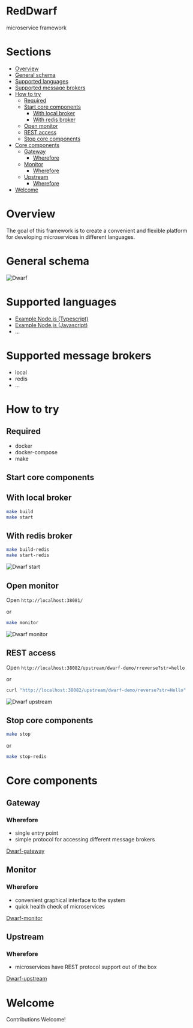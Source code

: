 RedDwarf
========
microservice framework

# Sections

* [Overview](#overview)
* [General schema](#general-schema)
* [Supported languages](#supported-languages)
* [Supported message brokers](#supported-message-brokers)
* [How to try](#how-to-try)
  * [Required](#required)
  * [Start core components](#start-core-components)
    * [With local broker](#with-local-broker)
    * [With redis broker](#with-redis-broker)
  * [Open monitor](#open-monitor)
  * [REST access](#rest-access)
  * [Stop core components](#stop-core-components)
* [Core components](#core-components)
  * [Gateway](#gateway)
    * [Wherefore](#wherefore)
  * [Monitor](#monitor)
    * [Wherefore](#wherefore-1)
  * [Upstream](#upstream)
    * [Wherefore](#wherefore-2)
* [Welcome](#welcome)

# Overview

The goal of this framework is to create a convenient and flexible platform for developing microservices in different languages.

# General schema

![Dwarf](/_resource/dwarf.png)

# Supported languages

  - [Example Node.js (Typescript)](packages/demo-typescript/readme.md)
  - [Example Node.js (Javascript)](packages/demo-nodejs/readme.md)
  - ...


# Supported message brokers

  - local
  - redis
  - ...


# How to try

## Required

 - docker
 - docker-compose
 - make


## Start core components

## With local broker

```sh
make build
make start
```

## With redis broker

```sh
make build-redis
make start-redis
```


![Dwarf start](/images/dwarf-start.png)


## Open monitor

Open `http://localhost:38081/`

or

```sh
make monitor
```


![Dwarf monitor](/images/dwarf-monitor.png)


## REST access

Open `http://localhost:38082/upstream/dwarf-demo/rreverse?str=hello`

or

```sh
curl "http://localhost:38082/upstream/dwarf-demo/reverse?str=Hello"
```


![Dwarf upstream](/images/dwarf-upstream.png)


## Stop core components

```sh
make stop
```

or

```sh
make stop-redis
```

# Core components


## Gateway


### Wherefore

  * single entry point
  * simple protocol for accessing different message brokers


[Dwarf-gateway](packages/gateway/readme.md)


## Monitor


### Wherefore

  * сonvenient graphical interface to the system
  * quick health check of microservices


[Dwarf-monitor](packages/monitor/readme.md)


## Upstream


### Wherefore

  * microservices have REST protocol support out of the box


[Dwarf-upstream](packages/upstream/readme.md)


# Welcome

Contributions Welcome!
